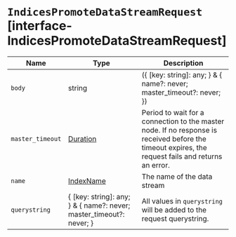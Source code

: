 # `IndicesPromoteDataStreamRequest` [interface-IndicesPromoteDataStreamRequest]

| Name | Type | Description |
| - | - | - |
| `body` | string | ({ [key: string]: any; } & { name?: never; master_timeout?: never; }) | All values in `body` will be added to the request body. |
| `master_timeout` | [Duration](./Duration.md) | Period to wait for a connection to the master node. If no response is received before the timeout expires, the request fails and returns an error. |
| `name` | [IndexName](./IndexName.md) | The name of the data stream |
| `querystring` | { [key: string]: any; } & { name?: never; master_timeout?: never; } | All values in `querystring` will be added to the request querystring. |
